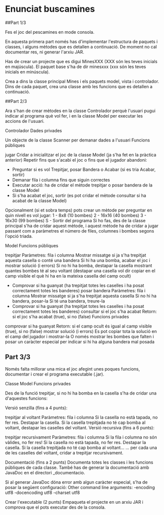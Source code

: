 # Enunciat buscamines

##Part 1/3

Fes el joc del pescamines en mode consola.

En aquesta primera part només has d'implementar l'estructura de paquets i classes, i alguns mètodes que es detallen a continuació.
De moment no cal documentar res, ni generar l'arxiu JAR.

Has de  crear un projecte que es digui MinesXXX (XXX són les teves inicials en majúscula).
El paquet base s'ha de dir minesxxx (xxx són les teves inicials en minúscula).

Crea a dins la classe principal Mines i els paquets model, vista i controlador.
Dins de cada paquet, crea una classe amb les funcions que es detallen a continuació.

##Part 2/3

Ara s'han de crear mètodes en la classe Controlador perquè l'usuari pugui indicar al programa què vol fer, i en la classe Model per executar les accions de l'usuari.


Controlador
Dades privades

Un objecte de la classe Scanner per demanar dades a l'usuari
Funcions públiques

jugar
Cridar a inicialitzar el joc de la classe Model (ja s'ha fet en la pràctica anterior)
Repetir fins que s'acabi el joc o fins que el jugador abandoni:
- Preguntar si es vol Trepitjar, posar Bandera o Acabar (si es tria Acabar, sortir)
- Demanar fila i columna fins que siguin correctes
- Executar acció: ha de cridar el mètode trepitjar o posar bandera de la classe Model
- Si s'ha acabat el joc, sortir (es pot cridar el mètode consultar si ha acabat de la classe Model)

Opcionalment (si et sobra temps) pots crear un mètode per preguntar en quin nivell es vol jugar:
   1 - 8x8 (10 bombes)
   2 - 16x16 (40 bombes)
   3 - 16x30 (99 bombes)
   S - Sortir del programa
Si ho fas, des de la classe principal s'ha de cridar aquest mètode, i aquest mètode ha de cridar a jugar passant com a paràmetres el número de files, columnes i bombes segons l'opció triada.

 

Model
Funcions públiques

trepitjar
Paràmetres: fila i columna
Mostrar missatge si ja s'ha trepitjat aquesta casella o conté una bandera
Si hi ha una bomba, acabar el joc i mostrar solució (i errors)
Si no hi ha bomba, destapar la casella mostrant quantes bombes té al seu voltant (destapar una casella vol dir copiar en el camp visible el què hi ha en la mateixa casella del camp ocult)
- Comprovar si ha guanyat (ha trepitjat totes les caselles i ha posat correctament totes les banderes)
posar bandera
Paràmetres: fila i columna
Mostrar missatge si ja s'ha trepitjat aquesta casella
Si no hi ha bandera, posar-la
Si té una bandera, treure-la
- Comprovar si ha guanyat (ha trepitjat totes les caselles i ha posat correctament totes les banderes)
consultar si el joc s'ha acabat
Retorn: si el joc s'ha acabat (true), si no (false)
Funcions privades

comprovar si ha guanyat
Retorn: si el camp ocult és igual al camp visible (true), si no (false)
mostrar solució (i errors)
Es pot copiar tota la solució en el camp del jugador i mostrar-la
O només mostrar les bombes que falten i posar un caràcter especial per indicar si hi ha alguna bandera mal posada 

## Part 3/3

Només falta millorar una mica el joc afegint unes poques funcions, documentar i crear el programa executable (.jar).


Classe Model
Funcions privades

Des de la funció trepitjar, si no hi ha bomba en la casella s'ha de cridar una d'aquestes funcions:

Versió senzilla (fins a 4 punts):

trepitjar al voltant
Paràmetres: fila i columna
Si la casella no està tapada, no fer res.
Destapar la casella.
Si la casella trepitjada no té cap bomba al voltant, destapar les caselles del voltant.
Versió recursiva (fins a 6 punts):

trepitjar recursivament
Paràmetres: fila i columna
Si la fila i columna no són vàlides, no fer res!
Si la casella no està tapada, no fer res.
Destapar la casella.
Si la casella trepitjada no té cap bomba al voltant...
... per cada una de les caselles del voltant, cridar a trepitjar recursivament.
 

Documentació (fins a 2 punts)
Documenta totes les classes i les funcions públiques de cada classe.
També has de generar la documentació amb JavaDoc en el directori   _documentacio.

Si al generar JavaDoc dóna error amb algun caràcter especial, s'ha de posar la següent configuració:
Other command line arguments: -encoding utf8 -docencoding utf8 -charset utf8

 

Crear l'executable (2 punts)
Empaqueta el projecte en un arxiu JAR i comprova que el pots executar des de la consola.
